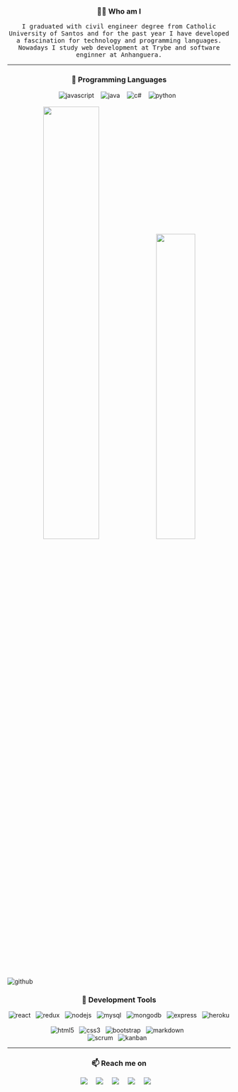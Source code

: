 <h3 align="center">👨‍💻 Who am I</h3>
<p align="center">
  <samp>I graduated with civil engineer degree from Catholic University of Santos and for the past year I have developed a fascination for technology and programming languages. Nowadays I study web development at Trybe and software enginner at Anhanguera.</samp>
</p>

<hr />

<!-- PROGRAMMING LANGUAGES -->
<h3 align="center">💬 Programming Languages</h3>
<p align="center">
  <img alt="javascript" src="https://img.shields.io/badge/javascript-F7DF1E?style=for-the-badge&logo=javascript&logoColor=black" />&nbsp;&nbsp;&nbsp;
<!--   <img alt="typescript"src="https://img.shields.io/badge/TypeScript-007ACC?style=for-the-badge&logo=typescript&logoColor=white">&nbsp;&nbsp; -->
  <img alt="java" src="https://img.shields.io/badge/Java-ED8B00?style=for-the-badge&logo=java&logoColor=white">&nbsp;&nbsp;&nbsp;
  <img alt="c#" src="https://img.shields.io/badge/C%23-239120?style=for-the-badge&logo=c-sharp&logoColor=white">&nbsp;&nbsp;&nbsp;
  <img alt="python" src="https://img.shields.io/badge/Python-14354C?style=for-the-badge&logo=python&logoColor=white">&nbsp;&nbsp;
  <br /><br />
  <img width="50%" src="https://github-readme-stats.vercel.app/api?username=Vincenzofdg&theme=blue-green" />
  <img width="42%" src="https://github-readme-stats.vercel.app/api/top-langs/?username=Vincenzofdg&layout=compact&count_private=true&theme=blue-green" />
<!--theme=merko-->
</p>

![github](https://activity-graph.herokuapp.com/graph?username=Vincenzofdg&bg_color=000000&color=4fff67&line=4fff67&point=ffffff&area=true&hide_border=true)

<!-- MY TOOLS -->
<h3 align="center">🔭 Development Tools</h3>
<div align="left">
  <div align="center">
    <img alt="react" src="https://img.shields.io/badge/React-20232A?style=for-the-badge&logo=react&logoColor=61DAFB">&nbsp;&nbsp;
    <img alt="redux" src="https://img.shields.io/badge/Redux-593D88?style=for-the-badge&logo=redux&logoColor=white">&nbsp;&nbsp;
    <img alt="nodejs"src="https://img.shields.io/badge/Node.js-43853D?style=for-the-badge&logo=node.js&logoColor=white">&nbsp;&nbsp;
    <img alt="mysql"src="https://img.shields.io/badge/MySQL-00000F?style=for-the-badge&logo=mysql&logoColor=white">&nbsp;&nbsp;
    <img alt="mongodb"src="https://img.shields.io/badge/MongoDB-4EA94B?style=for-the-badge&logo=mongodb&logoColor=white">&nbsp;&nbsp;
    <img alt="express"src="https://img.shields.io/badge/Express.js-404D59?style=for-the-badge">&nbsp;&nbsp;
    <img alt="heroku"src="https://img.shields.io/badge/Heroku-430098?style=for-the-badge&logo=heroku&logoColor=white">&nbsp;&nbsp;
  </div>

  <div align="center">
    <img alt="html5" src="https://img.shields.io/badge/html_5-E34F26?style=for-the-badge&logo=html5&logoColor=white">&nbsp;&nbsp;
    <img alt="css3" src="https://img.shields.io/badge/css_3-1572B6?style=for-the-badge&logo=css3&logoColor=white">&nbsp;&nbsp;
    <img alt="bootstrap" src="https://img.shields.io/badge/Bootstrap-563D7C?style=for-the-badge&logo=bootstrap&logoColor=white">&nbsp;&nbsp;
    <img alt="markdown" src="https://img.shields.io/badge/Markdown-000000?style=for-the-badge&logo=markdown&logoColor=white">&nbsp;&nbsp;
  </div> 
  
  <div align="center">
    <img alt="scrum" src="https://img.shields.io/badge/scrum-1572B6?style=for-the-badge">&nbsp;&nbsp;
    <img alt="kanban" src="https://img.shields.io/badge/kanban-CC2927?style=for-the-badge">&nbsp;&nbsp;
  </div>
</div>

<hr />

<!-- CONTACT -->
<h3  align="center">📫 Reach me on</h3>
<p align="center">
  <a target="_blank" href="https://www.linkedin.com/in/vincenzo-f-di-giacomo-107347223/"><img src="https://img.shields.io/badge/linkedin-%230077B5.svg?&style=for-the-badge&logo=linkedin&logoColor=white" /></a>&nbsp;&nbsp;&nbsp;&nbsp;
  <a target="_blank" href="https://t.me/vincenzofdg"><img src="https://img.shields.io/badge/Telegram-2CA5E0?style=for-the-badge&logo=telegram&logoColor=white" /></a>&nbsp;&nbsp;&nbsp;&nbsp;
  <a target="_blank" href="discordapp.com/users/630898609755258891"><img src="https://img.shields.io/badge/Discord-7289DA?style=for-the-badge&logo=discord&logoColor=white" /></a>&nbsp;&nbsp;&nbsp;&nbsp;
  <a target="_blank" href="https://steamcommunity.com/id/vfdgiacomo"><img src="https://img.shields.io/badge/Steam-000000?style=for-the-badge&logo=steam&logoColor=white" /></a>&nbsp;&nbsp;&nbsp;&nbsp;
  <a href="mailto:vfdgiacomo@gmail.com?subject=Hello%20Vincenzo,%20From%20Github"><img src="https://img.shields.io/badge/Gmail-D14836?style=for-the-badge&logo=gmail&logoColor=white" /></a>&nbsp;&nbsp;&nbsp;&nbsp;
</p>

<!-- ![Snake animation](https://github.com/Vincenzofdg/Vincenzofdg/blob/output/github-contribution-grid-snake.svg) -->


<!-- Source ==> https://dev.to/envoy_/150-badges-for-github-pnk -->
